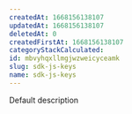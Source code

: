 ```yaml
---
createdAt: 1668156138107
updatedAt: 1668156138107
deletedAt: 0
createdFirstAt: 1668156138107
categoryStackCalculated: 
id: mbvyhqxllmgjwzweicyceamk
slug: sdk-js-keys
name: sdk-js-keys
---
```


Default description